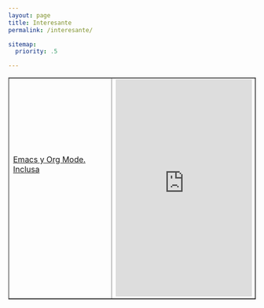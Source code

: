 ```yaml
---
layout: page
title: Interesante
permalink: /interesante/

sitemap:
  priority: .5

---
```

 <body>
    <table style="width: 100%" border="1">
      <tbody>
        <tr>
          <td>


<a href="https://inclusa.github.io/emacs/">Emacs y Org Mode. Inclusa</a>

<br><br><br><br>

</td>
          <td>



<iframe src="https://www.ivoox.com/player_es_podcast_383493_1.html" width="100%" style="border: 1px solid #D7D7D7;" height="440" frameborder="0" allowfullscreen="0" scrolling="no" ></iframe>  


</td>
        </tr>
      </tbody>
    </table>
    <p><br>
    </p>
  </body>


